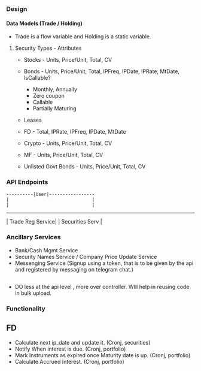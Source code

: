 ### Design

#### Data Models  (Trade / Holding) 
* Trade is a flow variable and Holding is a static variable. 

1. Security Types - Attributes 
    * Stocks - Units, Price/Unit, Total, CV
    * Bonds - Units, Price/Unit, Total, IPFreq, IPDate, IPRate, MtDate, IsCallable?
        * Monthly, Annually
        * Zero coupon
        * Callable
        * Partially Maturing

    * Leases 
    * FD - Total, IPRate, IPFreq, IPDate, MtDate
    * Crypto - Units, Price/Unit, Total, CV
    * MF - Units, Price/Unit, Total, CV
    * Unlisted Govt Bonds - Units, Price/Unit, Total, CV


### API Endpoints

    ----------|User|-----------------
    |                               |
    |                               |
____________________        ___________________
| Trade Reg Service|        | Securities Serv   |






### Ancillary Services
* Bank/Cash Mgmt Service
* Security Names Service / Company Price Update Service
* Messenging Service (Signup using a token, that is to be given by the api and registered by messaging on telegram chat.)



##
* DO less at the api level , more over controller. WIll help in reusing code in bulk upload.


### Functionality
## FD 
* Calculate next ip_date and update it. (Cronj, securities)
* Notify When interest is due.  (Cronj, portfolio)
* Mark Instruments as expired once Maturity date is up. (Cronj, portfolio)
* Calculate Accrued Interest.   (Cronj, portfolio)


